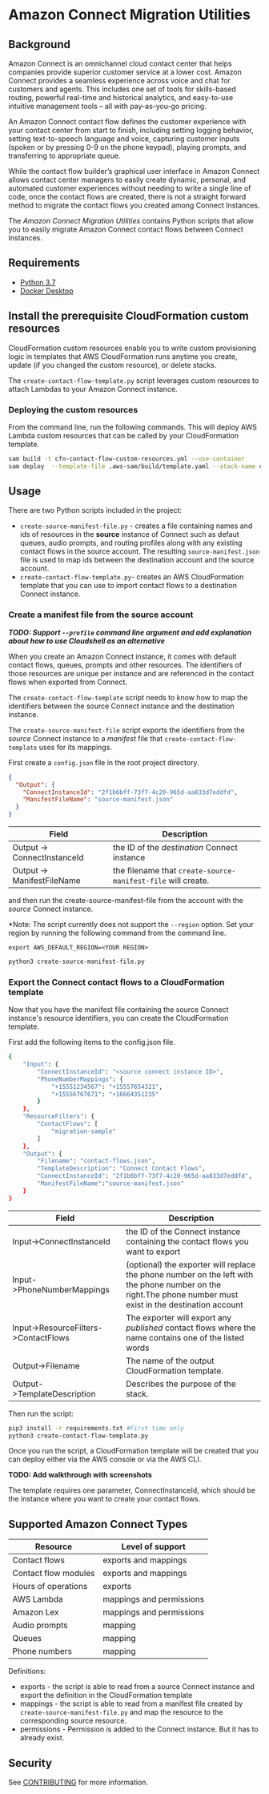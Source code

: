 # Amazon Connect Migration Utilities

## Background

Amazon Connect is an omnichannel cloud contact center that helps companies provide superior customer service at a lower cost. Amazon Connect provides a seamless experience across voice and chat for customers and agents. This includes one set of tools for skills-based routing, powerful real-time and historical analytics, and easy-to-use intuitive management tools – all with pay-as-you-go pricing.

An Amazon Connect contact flow defines the customer experience with your contact center from start to finish, including setting logging behavior, setting text-to-speech language and voice, capturing customer inputs (spoken or by pressing 0-9 on the phone keypad), playing prompts, and transferring to appropriate queue.

While the contact flow builder’s graphical user interface in Amazon Connect allows contact center managers to easily create dynamic, personal, and automated customer experiences without needing to write a single line of code, once the contact flows are created, there is not a straight forward method to migrate the contact flows you created among Connect Instances.

The _Amazon Connect Migration Utilities_ contains Python scripts that allow you to easily migrate Amazon Connect contact flows between Connect Instances.

## Requirements

- [Python 3.7](https://www.python.org/downloads/)
- [Docker Desktop](https://www.docker.com/products/docker-desktop/)

## Install the prerequisite CloudFormation custom resources

CloudFormation custom resources enable you to write custom provisioning logic in templates that AWS CloudFormation runs anytime you create, update (if you changed the custom resource), or delete stacks.

The `create-contact-flow-template.py` script leverages custom resources to attach Lambdas to your
Amazon Connect instance.

### Deploying the custom resources

From the command line, run the following commands. This will deploy AWS Lambda custom resources that can be called by your CloudFormation template.

```bash
sam build -t cfn-contact-flow-custom-resources.yml --use-container
sam deploy  --template-file .aws-sam/build/template.yaml --stack-name cfn-contact-flow-custom-resources   --capabilities "CAPABILITY_NAMED_IAM" --resolve-s3
```

## Usage

There are two Python scripts included in the project:

- `create-source-manifest-file.py` - creates a file containing names and ids of resources in the **source** instance of Connect such as defaut queues, audio prompts, and routing profiles along with any existing contact flows in the source account.
  The resulting `source-manifest.json` file is used to map ids between the destination account and the source account.
- `create-contact-flow-template.py`- creates an AWS CloudFormation template that you can use to import contact flows to a destination Connect instance.

### Create a manifest file from the source account

**_TODO: Support `--profile` command line argument and add explanation about how to use Cloudshell as an alternative_**

When you create an Amazon Connect instance, it comes with default contact flows, queues, prompts and other resources. The identifiers of those resources are unique per instance and are referenced in the contact flows when exported from Connect.

The `create-contact-flow-template` script needs to know how to map the identifiers between the source Connect instance and the destination instance.

The `create-source-manifest-file` script exports the identifiers from the _source_ Connect instance to a _manifest_ file that `create-contact-flow-template` uses for its mappings.

First create a `config.json` file in the root project directory.

```json
{
  "Output": {
    "ConnectInstanceId": "2f1b6bff-73f7-4c20-965d-aa833d7eddfd",
    "ManifestFileName": "source-manifest.json"
  }
}
```

| Field                       | Description                                                  |
| --------------------------- | ------------------------------------------------------------ |
| Output -> ConnectInstanceId | the ID of the _destination_ Connect instance                 |
| Output -> ManifestFileName  | the filename that `create-source-manifest-file` will create. |

and then run the create-source-manifest-file from the account with the _source_ Connect instance.

\*Note: The script currently does not support the `--region` option. Set your region by running the following command from the command line.

```
export AWS_DEFAULT_REGION=<YOUR REGION>
```

```bash
python3 create-source-manifest-file.py
```

### Export the Connect contact flows to a CloudFormation template

Now that you have the manifest file containing the source Connect instance's resource identifiers, you can create the CloudFormation template.

First add the following items to the config.json file.

```bash
{
    "Input": {
        "ConnectInstanceId": "<source connect instance ID>",
        "PhoneNumberMappings": {
            "+15551234567": "+15557654321",
            "+15556767671": "+16664351235"
        }
    },
    "ResourceFilters": {
        "ContactFlows": [
            "migration-sample"
        ]
    },
    "Output": {
        "Filename": "contact-flows.json",
        "TemplateDescription": "Connect Contact Flows",
        "ConnectInstanceId": "2f1b6bff-73f7-4c20-965d-aa833d7eddfd",
        "ManifestFileName":"source-manifest.json"
    }
}
```

| Field                                | Description                                                                                                                                                 |
| ------------------------------------ | ----------------------------------------------------------------------------------------------------------------------------------------------------------- |
| Input->ConnectInstanceId             | the ID of the Connect instance containing the contact flows you want to export                                                                              |
| Input->PhoneNumberMappings           | (optional) the exporter will replace the phone number on the left with the phone number on the right.The phone number must exist in the destination account |
| Input->ResourceFilters->ContactFlows | The exporter will export any _published_ contact flows where the name contains one of the listed words                                                      |
| Output->Filename                     | The name of the output CloudFormation template.                                                                                                             |
| Output->TemplateDescription          | Describes the purpose of the stack.                                                                                                                         |

Then run the script:

```bash
pip3 install -r requirements.txt #First time only
python3 create-contact-flow-template.py
```

Once you run the script, a CloudFormation template will be created that you can deploy either via the AWS console or via the AWS CLI.

**TODO: Add walkthrough with screenshots**

The template requires one parameter, ConnectInstanceId, which should be the instance where you want to create your contact flows.

## Supported Amazon Connect Types

| Resource             | Level of support         |
| -------------------- | ------------------------ |
| Contact flows        | exports and mappings     |
| Contact flow modules | exports and mappings     |
| Hours of operations  | exports                  |
| AWS Lambda           | mappings and permissions |
| Amazon Lex           | mappings and permissions |
| Audio prompts        | mapping                  |
| Queues               | mapping                  |
| Phone numbers        | mapping                  |

Definitions:

- exports - the script is able to read from a source Connect instance and export the definition in the CloudFormation template
- mappings - the script is able to read from a manifest file created by `create-source-manifest-file.py` and map
  the resource to the corresponding source resource.
- permissions - Permission is added to the Connect instance. But it has to already exist.

## Security

See [CONTRIBUTING](CONTRIBUTING.md#security-issue-notifications) for more information.
